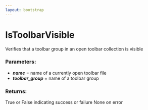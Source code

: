 ```yaml
---
layout: bootstrap
---
```


# IsToolbarVisible

Verifies that a toolbar group in an open toolbar collection is visible
        

### Parameters:

- ***name*** = name of a currently open toolbar file
- ***toolbar_group*** = name of a toolbar group
        

### Returns:


True or False indicating success or failure
None on error
        
